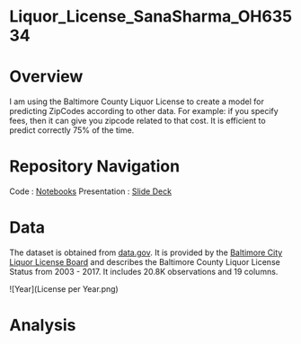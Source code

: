 # Liquor_License_SanaSharma_OH63534
# Overview
I am using the Baltimore County Liquor License to create a model for predicting ZipCodes according to other data. For example: if you specify fees, then it can give you zipcode related to that cost. It is efficient to predict correctly 75% of the time.
# Repository Navigation
Code               : [Notebooks](http://github.com)
Presentation       : [Slide Deck]()
# Data
The dataset is obtained from [data.gov](https://catalog.data.gov/sv/dataset/liquor-licenses-5a0dc). It is provided by the [Baltimore City Liquor License Board](https://data.baltimorecity.gov/City-Services/Restaurants-Bars-and-Taverns-in-21224/wdpa-2rxb) and describes the Baltimore County Liquor License Status from 2003 - 2017. It includes 20.8K observations and 19 columns. 

![Year](License per Year.png)
# Analysis

